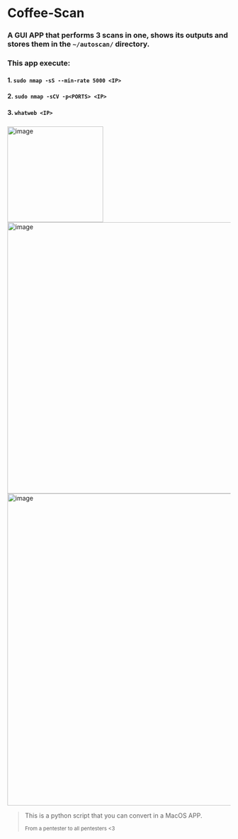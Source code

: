# Coffee-Scan
### A GUI APP that performs 3 scans in one, shows its outputs and stores them in the ``~/autoscan/`` directory.
### This app execute:

#### **1.** `sudo nmap -sS --min-rate 5000 <IP>`

#### **2.** `sudo nmap -sCV -p<PORTS> <IP>`

#### **3.** `whatweb <IP>`

#####
<img width="216" alt="image" src="https://github.com/4g4x0r/Coffee-Scan/assets/106092515/61bbdc4d-1f52-48d7-b4b3-1cf776ef3be6">

<img width="612" alt="image" src="https://github.com/4g4x0r/Coffee-Scan/assets/106092515/b589368c-466a-400d-b6c8-2cd40ea3f2cd">

<img width="704" alt="image" src="https://github.com/4g4x0r/Coffee-Scan/assets/106092515/19d09bd4-8ff2-4e50-93da-45ef5ef65e8a">



> This is a python script that you can convert in a MacOS APP.
>
> <sub>From a pentester to all pentesters <3</sub>
